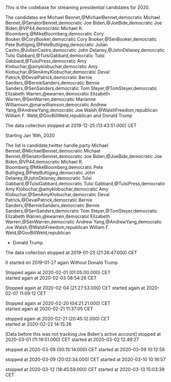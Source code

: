 This is the codebase for streaming presidential candidates for 2020.

The candidates are
Michael Bennet,@MichaelBennet,democratic
Michael Bennet,@SenatorBennet,democratic
Joe Biden,@JoeBide,democratic
Joe Biden,@VP44,democratic
Michael R. Bloomberg,@MikeBloomberg,democratic
Cory Booker,@CoryBooker,democratic
Cory Booker,@SenBooker,democratic
Pete Buttigieg,@PeteButtigieg,democratic
Julián Castro,@JulianCastro,democratic
John Delaney,@JohnDelaney,democratic
Tulsi Gabbard,@TulsiGabbard,democratic
Tulsi Gabbard,@TulsiPress,democratic
Amy Klobuchar,@amyklobuchar,democratic
Amy Klobuchar,@SenAmyKlobuchar,democratic
Deval Patrick,@DevalPatrick,democratic
Bernie Sanders,@BernieSanders,democratic
Bernie Sanders,@SenSanders,democratic
Tom Steyer,@TomSteyer,democratic
Elizabeth Warren,@ewarren,democratic
Elizabeth Warren,@SenWarren,democratic
Marianne Williamson,@marwilliamson,democratic
Andrew Yang,@AndrewYang,democratic
Joe Walsh,@WalshFreedom,republican
William F. Weld,@GovBillWeld,republican
and Donald Trump

The data collection stopped at 2019-12-25 (13:43:51.000) CET


Starting Jan 16th, 2020

The list is
candidate,twitter handle,party
Michael Bennet,@MichaelBennet,democratic
Michael Bennet,@SenatorBennet,democratic
Joe Biden,@JoeBide,democratic
Joe Biden,@VP44,democratic
Michael R. Bloomberg,@MikeBloomberg,democratic
Pete Buttigieg,@PeteButtigieg,democratic
John Delaney,@JohnDelaney,democratic
Tulsi Gabbard,@TulsiGabbard,democratic
Tulsi Gabbard,@TulsiPress,democratic
Amy Klobuchar,@amyklobuchar,democratic
Amy Klobuchar,@SenAmyKlobuchar,democratic
Deval Patrick,@DevalPatrick,democratic
Bernie Sanders,@BernieSanders,democratic
Bernie Sanders,@SenSanders,democratic
Tom Steyer,@TomSteyer,democratic
Elizabeth Warren,@ewarren,democratic
Elizabeth Warren,@SenWarren,democratic
Andrew Yang,@AndrewYang,democratic
Joe Walsh,@WalshFreedom,republican
William F. Weld,@GovBillWeld,republican
+ Donald Trump

The data collection stopped at 2019-01-23 (21:26:47.000) CET

It started on 2019-01-27 again
Without Donald Trump

Stopped again at 2020-02-01 (01:05:00.000) CET	
started again at 2020-02-03 08:54:26 CET

Stopped again at 2020-02-04 (21:27:53.000) CET
started again at 2020-02-07 11:09:12 CET

Stopped again at 2020-02-20 (04:21:21.000) CET	
started again at 2020-02-21 11:37:05 CET

stopped again at 2020-02-21 (20:45:12.000) CET	
started at  2020-02-22 14:15:26

[Data before this was not tracking Joe Biden's active account]
stopped at 2020-03-01 (11:19:51.000) CET
started at 2020-03-02 12:46:27

stopped at 2020-03-08 (00:15:14.000) CET
started at 2020-03-09 10:12:58

stopped at 2020-03-09 (20:02:34.000) CET
started at 2020-03-10 10:16:57

stopped at 2020-03-12 (18:45:59.000) CET
started at 2020-03-13 15:03:39 CET
